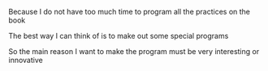 Because I do not have too much time 
to program all the practices on the book

The best way I can think of is to 
make out some special programs

So the main reason I want to make the program 
must be very interesting or innovative
